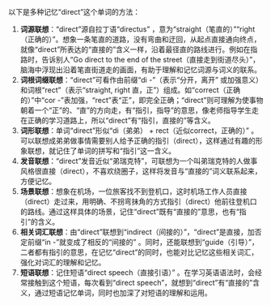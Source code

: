以下是多种记忆“direct”这个单词的方法：
1. **词源联想**：“direct”源自拉丁语“directus” ，意为“straight（笔直的）”“right（正确的）”。想象一条笔直的道路，没有弯曲和迂回，从起点直接通向终点，就像“direct”所表达的“直接的”含义一样，沿着最径直的路线进行。例如在指路时，告诉别人“Go direct to the end of the street（直接走到街道尽头）”，脑海中浮现出沿着笔直街道走的画面，有助于理解和记忆词源与词义的联系。
2. **词根词缀联想**：“direct”可看作由前缀“di -”（表示“分开，离开” 或加强意义）和词根“rect”（表示“straight, right 直，正”）组成。如“correct（正确的）”中“cor -”表加强，“rect”表“正”，即完全正确；“direct”则可理解为使事物朝着一个“正”的、“直”的方向走，有“指引，指导”的意思，像老师指导学生走在正确的学习道路上，所以“direct”有“指引，直接的”等含义。
3. **词形联想**：单词“direct”形似“di（弟弟） + rect（近似correct，正确的）” 。可以联想成弟弟做事情需要别人给予正确的指引（direct），这样通过有趣的形象联想，就记住了单词的拼写和“指引”这一含义。
4. **发音联想**：“direct”发音近似“弟瑞克特”，可联想为一个叫弟瑞克特的人做事风格很直接（direct），不喜欢绕圈子，这样将发音与“直接的”词义联系起来，方便记忆。
5. **场景联想**：想象在机场，一位旅客找不到登机口，这时机场工作人员直接（direct）走过来，用明确、不拐弯抹角的方式指引（direct）他前往登机口的路线。通过这样具体的场景，记住“direct”既有“直接的”意思，也有“指引”的含义。
6. **相关词汇联想**：由“direct”联想到“indirect（间接的）”，“direct”是直接，加否定前缀“in -”就变成了相反的“间接的” 。同时，还能联想到“guide（引导）”，二者都有指引的意思，在记忆“direct”的同时，也能对比记忆这些相关词汇，强化对词汇的理解和记忆。
7. **短语联想**：记住短语“direct speech（直接引语）” 。在学习英语语法时，会经常接触到这个短语，每次看到“direct speech”，就想到“direct”有“直接的”含义，通过短语记忆单词，同时也加深了对短语的理解和运用。 
